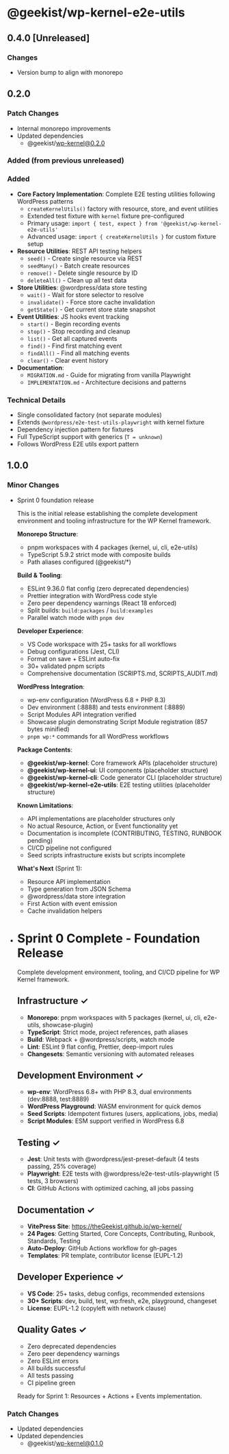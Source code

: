 # @geekist/wp-kernel-e2e-utils

## 0.4.0 [Unreleased]

### Changes

- Version bump to align with monorepo

## 0.2.0

### Patch Changes

- Internal monorepo improvements
- Updated dependencies
    - @geekist/wp-kernel@0.2.0

### Added (from previous unreleased)

### Added

- **Core Factory Implementation**: Complete E2E testing utilities following WordPress patterns
    - `createKernelUtils()` factory with resource, store, and event utilities
    - Extended test fixture with `kernel` fixture pre-configured
    - Primary usage: `import { test, expect } from '@geekist/wp-kernel-e2e-utils'`
    - Advanced usage: `import { createKernelUtils }` for custom fixture setup
- **Resource Utilities**: REST API testing helpers
    - `seed()` - Create single resource via REST
    - `seedMany()` - Batch create resources
    - `remove()` - Delete single resource by ID
    - `deleteAll()` - Clean up all test data
- **Store Utilities**: @wordpress/data store testing
    - `wait()` - Wait for store selector to resolve
    - `invalidate()` - Force store cache invalidation
    - `getState()` - Get current store state snapshot
- **Event Utilities**: JS hooks event tracking
    - `start()` - Begin recording events
    - `stop()` - Stop recording and cleanup
    - `list()` - Get all captured events
    - `find()` - Find first matching event
    - `findAll()` - Find all matching events
    - `clear()` - Clear event history
- **Documentation**:
    - `MIGRATION.md` - Guide for migrating from vanilla Playwright
    - `IMPLEMENTATION.md` - Architecture decisions and patterns

### Technical Details

- Single consolidated factory (not separate modules)
- Extends `@wordpress/e2e-test-utils-playwright` with kernel fixture
- Dependency injection pattern for fixtures
- Full TypeScript support with generics (`T = unknown`)
- Follows WordPress E2E utils export pattern

## 1.0.0

### Minor Changes

- Sprint 0 foundation release

    This is the initial release establishing the complete development environment and tooling infrastructure for the WP Kernel framework.

    **Monorepo Structure**:
    - pnpm workspaces with 4 packages (kernel, ui, cli, e2e-utils)
    - TypeScript 5.9.2 strict mode with composite builds
    - Path aliases configured (@geekist/\*)

    **Build & Tooling**:
    - ESLint 9.36.0 flat config (zero deprecated dependencies)
    - Prettier integration with WordPress code style
    - Zero peer dependency warnings (React 18 enforced)
    - Split builds: `build:packages` / `build:examples`
    - Parallel watch mode with `pnpm dev`

    **Developer Experience**:
    - VS Code workspace with 25+ tasks for all workflows
    - Debug configurations (Jest, CLI)
    - Format on save + ESLint auto-fix
    - 30+ validated pnpm scripts
    - Comprehensive documentation (SCRIPTS.md, SCRIPTS_AUDIT.md)

    **WordPress Integration**:
    - wp-env configuration (WordPress 6.8 + PHP 8.3)
    - Dev environment (:8888) and tests environment (:8889)
    - Script Modules API integration verified
    - Showcase plugin demonstrating Script Module registration (857 bytes minified)
    - `pnpm wp:*` commands for all WordPress workflows

    **Package Contents**:
    - **@geekist/wp-kernel**: Core framework APIs (placeholder structure)
    - **@geekist/wp-kernel-ui**: UI components (placeholder structure)
    - **@geekist/wp-kernel-cli**: Code generator CLI (placeholder structure)
    - **@geekist/wp-kernel-e2e-utils**: E2E testing utilities (placeholder structure)

    **Known Limitations**:
    - API implementations are placeholder structures only
    - No actual Resource, Action, or Event functionality yet
    - Documentation is incomplete (CONTRIBUTING, TESTING, RUNBOOK pending)
    - CI/CD pipeline not configured
    - Seed scripts infrastructure exists but scripts incomplete

    **What's Next** (Sprint 1):
    - Resource API implementation
    - Type generation from JSON Schema
    - @wordpress/data store integration
    - First Action with event emission
    - Cache invalidation helpers

- # Sprint 0 Complete - Foundation Release

    Complete development environment, tooling, and CI/CD pipeline for WP Kernel framework.

    ## Infrastructure ✓
    - **Monorepo**: pnpm workspaces with 5 packages (kernel, ui, cli, e2e-utils, showcase-plugin)
    - **TypeScript**: Strict mode, project references, path aliases
    - **Build**: Webpack + @wordpress/scripts, watch mode
    - **Lint**: ESLint 9 flat config, Prettier, deep-import rules
    - **Changesets**: Semantic versioning with automated releases

    ## Development Environment ✓
    - **wp-env**: WordPress 6.8+ with PHP 8.3, dual environments (dev:8888, test:8889)
    - **WordPress Playground**: WASM environment for quick demos
    - **Seed Scripts**: Idempotent fixtures (users, applications, jobs, media)
    - **Script Modules**: ESM support verified in WordPress 6.8

    ## Testing ✓
    - **Jest**: Unit tests with @wordpress/jest-preset-default (4 tests passing, 25% coverage)
    - **Playwright**: E2E tests with @wordpress/e2e-test-utils-playwright (5 tests, 3 browsers)
    - **CI**: GitHub Actions with optimized caching, all jobs passing

    ## Documentation ✓
    - **VitePress Site**: https://theGeekist.github.io/wp-kernel/
    - **24 Pages**: Getting Started, Core Concepts, Contributing, Runbook, Standards, Testing
    - **Auto-Deploy**: GitHub Actions workflow for gh-pages
    - **Templates**: PR template, contributor license (EUPL-1.2)

    ## Developer Experience ✓
    - **VS Code**: 25+ tasks, debug configs, recommended extensions
    - **30+ Scripts**: dev, build, test, wp:fresh, e2e, playground, changeset
    - **License**: EUPL-1.2 (copyleft with network clause)

    ## Quality Gates ✓
    - Zero deprecated dependencies
    - Zero peer dependency warnings
    - Zero ESLint errors
    - All builds successful
    - All tests passing
    - CI pipeline green

    Ready for Sprint 1: Resources + Actions + Events implementation.

### Patch Changes

- Updated dependencies
- Updated dependencies
    - @geekist/wp-kernel@0.1.0

